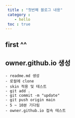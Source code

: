```yaml
---
 title : "첫번째 블로그 내용"
 category : 
    - hello
 toc : true
---
```


## first ^^

## owner.github.io 생성

    - readme.md 생성
    - 로컬에 clone
    - skin 적용 및 테스트
    - git add .
    - git commit -m "update"
    - git push origin main
    - 5 ~ 10분 기다림
    - owner.github.io 접속 테스트
    
